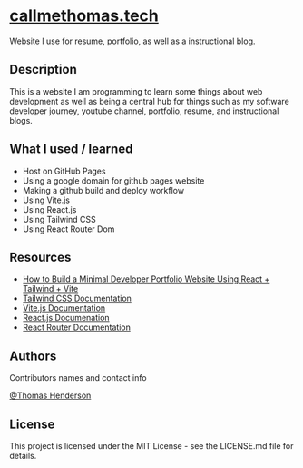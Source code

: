 # [callmethomas.tech](https://callmethomas.tech)

Website I use for resume, portfolio, as well as a instructional blog.

## Description

This is a website I am programming to learn some things about web development as well as being a central hub for things such as my software developer journey, youtube channel, portfolio, resume, and instructional blogs.

## What I used / learned
* Host on GitHub Pages
* Using a google domain for github pages website
* Making a github build and deploy workflow
* Using Vite.js
* Using React.js
* Using Tailwind CSS
* Using React Router Dom

## Resources
* [How to Build a Minimal Developer Portfolio Website Using React + Tailwind + Vite](https://www.youtube.com/watch?v=b0pkpcD8Ms4)
* [Tailwind CSS Documentation](https://tailwindcss.com/docs/installation)
* [Vite.js Documentation](https://vitejs.dev/guide/)
* [React.js Documenation](https://reactjs.org/docs/getting-started.html)
* [React Router Documentation](https://reactrouter.com/en/main)

## Authors

Contributors names and contact info

[@Thomas Henderson](https://www.facebook.com/profile.php?id=100069452002819)

## License

This project is licensed under the MIT License - see the LICENSE.md file for details.